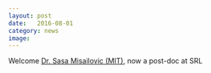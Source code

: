 ```yaml
---
layout: post
date:   2016-08-01
category: news
image: 
---
```


Welcome [Dr. Sasa Misailovic (MIT)](http://people.csail.mit.edu/misailo/), now a post-doc at SRL